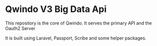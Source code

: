 # Qwindo V3 Big Data Api

This repository is the core of Qwindo.
It serves the primary API and the Oauth2 Server

It is built using Laravel, Passport, Scribe and some helper packages.
